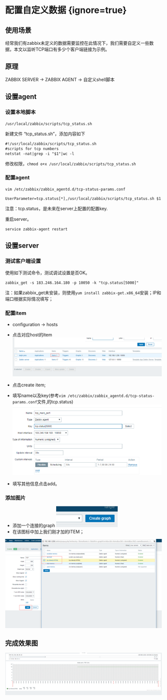 # 配置自定义数据 {ignore=true}



## 使用场景


经常我们有zabbix未定义的数据需要监控在此情况下，我们需要自定义一些数据，本文以监听TCP端口有多少个客户端链接为示例。

## 原理

ZABBIX SERVER -> ZABBIX AGENT -> 自定义shell脚本

## 设置agent


### 设置本地脚本

``/usr/local/zabbix/scripts/tcp_status.sh``

新建文件 “tcp_status.sh”，添加内容如下

```
#!/usr/local/zabbix/scripts/tcp_status.sh
#scripts for tcp numbers
netstat -nat|grep -i "$1"|wc -l
```
修改权限，``chmod o+x /usr/local/zabbix/scripts/tcp_status.sh``


### 配置agent 

``vim /etc/zabbix/zabbix_agentd.d/tcp-status-params.conf``

```
UserParameter=tcp.status[*],/usr/local/zabbix/scripts/tcp_status.sh $1
```
注意：tcp.status，是未来在server上配置的配置key.

重启server。 
```
service zabbix-agent restart
```

## 设置server

### 测试客户端设置

使用如下测试命令，测试调试设置是否OK。
```
zabbix_get -s 183.246.164.180 -p 10050 -k "tcp.status[5000]"
```

注：如果zabbix_get未安装，则使用``yum install zabbix-get.x86_64``安装；IP和端口根据实际情况填写；

### 配置item

* configuration -> hosts   
* 点击对应host的item  
![](assets/2017-09-11-21-11-57.png)

* 点击create item; 
* 填写name以及key(参考``vim /etc/zabbix/zabbix_agentd.d/tcp-status-params.conf``文件,的tcp.status)  
![](assets/2017-09-12-20-06-14.png)
* 填写其他信息点击add。


### 添加图片

* 添加一个连接的graph
![](assets/2017-09-11-21-16-56.png)
* 在该图标中加上我们刚才加的ITEM；

![](assets/2017-09-11-21-17-42.png)


## 完成效果图

![](assets/2017-09-11-21-18-14.png)

